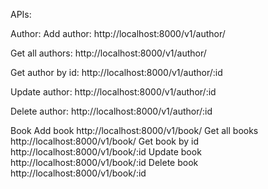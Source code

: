 APIs:

Author:
Add author:
http://localhost:8000/v1/author/
<br/>

Get all authors:
http://localhost:8000/v1/author/
<br/>

Get author by id:
http://localhost:8000/v1/author/:id
<br/>

Update author:
http://localhost:8000/v1/author/:id
<br/>

Delete author:
http://localhost:8000/v1/author/:id
<br/>

Book
Add book
http://localhost:8000/v1/book/
Get all books
http://localhost:8000/v1/book/
Get book by id
http://localhost:8000/v1/book/:id
Update book
http://localhost:8000/v1/book/:id
Delete book
http://localhost:8000/v1/book/:id

